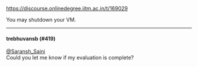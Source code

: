 https://discourse.onlinedegree.iitm.ac.in/t/169029

You may shutdown your VM.</p><hr>

<h4>trebhuvansb (#419)</h4>
<p><a class="mention" href="/u/saransh_saini">@Saransh_Saini</a><br/>
Could you let me know if my evaluation is complete?